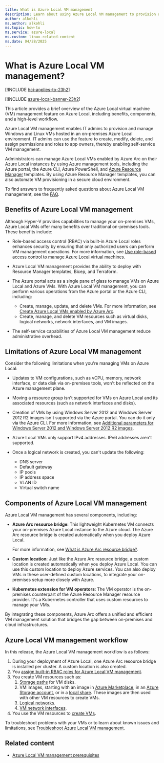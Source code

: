 ```yaml
---
title: What is Azure Local VM management
description: Learn about using Azure Local VM management to provision and manage on-premises Windows and Linux virtual machines (VMs) running on Azure Local.
author: alkohli
ms.author: alkohli
ms.topic: how-to
ms.service: azure-local
ms.custom: linux-related-content
ms.date: 04/28/2025
---
```


# What is Azure Local VM management?

[!INCLUDE [hci-applies-to-23h2](../includes/hci-applies-to-23h2.md)]

[!INCLUDE [azure-local-banner-23h2](../includes/azure-local-banner-23h2.md)]

This article provides a brief overview of the Azure Local virtual machine (VM) management feature on Azure Local, including benefits, components, and a high-level workflow.

Azure Local VM management enables IT admins to provision and manage Windows and Linux VMs hosted in an on-premises Azure Local environment. IT admins can use the feature to create, modify, delete, and assign permissions and roles to app owners, thereby enabling self-service VM management.

Administrators can manage Azure Local VMs enabled by Azure Arc on their Azure Local instances by using Azure management tools, including the Azure portal, the Azure CLI, Azure PowerShell, and [Azure Resource Manager](/azure/azure-resource-manager/management/overview) templates. By using Azure Resource Manager templates, you can also automate VM provisioning in a secure cloud environment.

To find answers to frequently asked questions about Azure Local VM management, see the [FAQ](./azure-arc-vms-faq.yml).

## Benefits of Azure Local VM management

Although Hyper-V provides capabilities to manage your on-premises VMs, Azure Local VMs offer many benefits over traditional on-premises tools. These benefits include:

- Role-based access control (RBAC) via built-in Azure Local roles enhances security by ensuring that only authorized users can perform VM management operations. For more information, see [Use role-based access control to manage Azure Local virtual machines](./assign-vm-rbac-roles.md).
- Azure Local VM management provides the ability to deploy with Resource Manager templates, Bicep, and Terraform.
- The Azure portal acts as a single pane of glass to manage VMs on Azure Local and Azure VMs. With Azure Local VM management, you can perform various operations from the Azure portal or the Azure CLI, including:

  - Create, manage, update, and delete VMs. For more information, see [Create Azure Local VMs enabled by Azure Arc](./create-arc-virtual-machines.md).
  - Create, manage, and delete VM resources such as virtual disks, logical networks, network interfaces, and VM images.

- The self-service capabilities of Azure Local VM management reduce administrative overhead.

## Limitations of Azure Local VM management

Consider the following limitations when you're managing VMs on Azure Local:

- Updates to VM configurations, such as vCPU, memory, network interface, or data disk via on-premises tools, won't be reflected on the Azure management plane.

- Moving a resource group isn't supported for VMs on Azure Local and its associated resources (such as network interfaces and disks).

- Creation of VMs by using Windows Server 2012 and Windows Server 2012 R2 images isn't supported via the Azure portal. You can do it only via the Azure CLI. For more information, see [Additional parameters for Windows Server 2012 and Windows Server 2012 R2 images](./create-arc-virtual-machines.md#additional-parameters-for-windows-server-2012-and-windows-server-2012-r2-images).

- Azure Local VMs only support IPv4 addresses. IPv6 addresses aren't supported.

- Once a logical network is created, you can't update the following:
  - DNS server
  - Default gateway
  - IP pools
  - IP address space
  - VLAN ID
  - Virtual switch name

## Components of Azure Local VM management

Azure Local VM management has several components, including:

- **Azure Arc resource bridge**: This lightweight Kubernetes VM connects your on-premises Azure Local instance to the Azure cloud. The Azure Arc resource bridge is created automatically when you deploy Azure Local.

    For more information, see [What is Azure Arc resource bridge?](/azure/azure-arc/resource-bridge/overview).

- **Custom location**: Just like the Azure Arc resource bridge, a custom location is created automatically when you deploy Azure Local. You can use this custom location to deploy Azure services. You can also deploy VMs in these user-defined custom locations, to integrate your on-premises setup more closely with Azure.

- **Kubernetes extension for VM operators**: The VM operator is the on-premises counterpart of the Azure Resource Manager resource provider. It's a Kubernetes controller that uses custom resources to manage your VMs.

By integrating these components, Azure Arc offers a unified and efficient VM management solution that bridges the gap between on-premises and cloud infrastructures.

## Azure Local VM management workflow

In this release, the Azure Local VM management workflow is as follows:

1. During your deployment of Azure Local, one Azure Arc resource bridge is installed per cluster. A custom location is also created.
1. You [assign built-in RBAC roles for Azure Local VM management](./assign-vm-rbac-roles.md).
1. You create VM resources such as:
    1. [Storage paths](./create-storage-path.md) for VM disks.
    1. VM images, starting with an image in [Azure Marketplace](./virtual-machine-image-azure-marketplace.md), in an [Azure Storage account](./virtual-machine-image-storage-account.md), or in a [local share](./virtual-machine-image-local-share.md). These images are then used with other VM resources to create VMs.
    1. [Logical networks](./create-virtual-networks.md).  
    1. [VM network interfaces](./create-network-interfaces.md).
1. You use the VM resources to [create VMs](./create-arc-virtual-machines.md).

To troubleshoot problems with your VMs or to learn about known issues and limitations, see [Troubleshoot Azure Local VM management](troubleshoot-arc-enabled-vms.md).

## Related content

- [Azure Local VM management prerequisites](azure-arc-vm-management-prerequisites.md)
